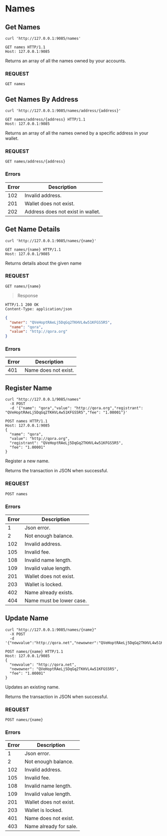 # Names

## Get Names

```shell
curl 'http://127.0.0.1:9085/names'
```

```http
GET names HTTP/1.1
Host: 127.0.0.1:9085
```

Returns an array of all the names owned by your accounts.

### REQUEST

`GET names`

## Get Names By Address

```shell
curl 'http://127.0.0.1:9085/names/address/{address}'
```

```http
GET names/address/{address} HTTP/1.1
Host: 127.0.0.1:9085
```

Returns an array of all the names owned by a specific address in your wallet.

### REQUEST

`GET names/address/{address}`

### Errors

| Error | Description |
| --- | --- |
| 102 | Invalid address. |
| 201 | Wallet does not exist. |
| 202 | Address does not exist in wallet. |

## Get Name Details

```shell
curl 'http://127.0.0.1:9085/names/{name}'
```

```http
GET names/{name} HTTP/1.1
Host: 127.0.0.1/9085
```

Returns details about the given name

### REQUEST

`GET names/{name}`

> Response

```http
HTTP/1.1 200 OK
Content-Type: application/json
```

```json
{
  "owner": "QVeHoptRAeLj5DqGq2TKHVL4w51KFGS5R5",
  "name": "qora",
  "value": "http://qora.org"
}
```
### Errors

| Error | Description |
| --- | --- |
| 401 | Name does not exist. |


## Register Name

```shell
curl "http://127.0.0.1/9085/names"
  -X POST
  -d '{"name": "qora","value": "http://qora.org","registrant": "QVeHoptRAeLj5DqGq2TKHVL4w51KFGS5R5","fee": "1.00001"}'
```

```http
POST names HTTP/1.1
Host: 127.0.0.1:9085
{
  "name": "qora",
  "value": "http://qora.org",
  "registrant": "QVeHoptRAeLj5DqGq2TKHVL4w51KFGS5R5",
  "fee": "1.00001"
}
```
Register a new name.

Returns the transaction in JSON when successful.

### REQUEST

`POST names`

### Errors

| Error | Description |
| --- | --- |
| 1 | Json error. |
| 2 | Not enough balance. |
| 102 | Invalid address. |
| 105 | Invalid fee. |
| 108 | Invalid name length. |
| 109 | Invalid value length. |
| 201 | Wallet does not exist. |
| 203 | Wallet is locked. |
| 402 | Name already exists. |
| 404 | Name must be lower case. |


## Update Name

```shell
curl "http://127.0.0.1:9085/names/{name}"
  -X POST
  -d '{"newvalue":"http://qora.net","newowner":"QVeHoptRAeLj5DqGq2TKHVL4w51KFGS5R5","fee":"1.00001"}'
```

```http
POST names/{name} HTTP/1.1
Host: 127.0.0.1/9085
{
  "newvalue": "http://qora.net",
  "newowner": "QVeHoptRAeLj5DqGq2TKHVL4w51KFGS5R5",
  "fee": "1.00001"
}
```

Updates an existing name.

Returns the transaction in JSON when successful.

### REQUEST

`POST names/{name}`

### Errors

| Error | Description |
| --- | --- |
| 1 | Json error. |
| 2 | Not enough balance. |
| 102 | Invalid address. |
| 105 | Invalid fee. |
| 108 | Invalid name length. |
| 109 | Invalid value length. |
| 201 | Wallet does not exist. |
| 203 | Wallet is locked. |
| 401 | Name does not exist. |
| 403 | Name already for sale. |
